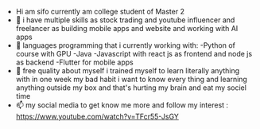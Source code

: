 - Hi am sifo currently am college student of Master 2 
- 👀 i have multiple skills as stock trading and youtube influencer and freelancer as building mobile apps and website and working with AI apps
- 🌱 languages programming that i currently working with:
       -Python of course with GPU
       -Java
       -Javascript with react js as frontend and node js as backend
       -Flutter  for mobile apps 
- 💞️ free quality about myself i trained myself to learn literally anything with in one week
      my bad habit i want to know every thing and learning anything outside my box and that's hurting my brain and eat my sociel time
- 📫 my social media to get know me more and follow my interest :
    https://www.youtube.com/watch?v=TFcr55-JsGY
    

<!---
Salmisif/Salmisif is a ✨ special ✨ repository because its `README.md` (this file) appears on your GitHub profile.
You can click the Preview link to take a look at your changes.
--->
